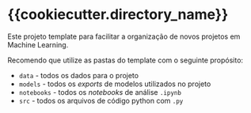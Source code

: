 # {{cookiecutter.directory_name}}

Este projeto template para facilitar a organização de novos projetos em Machine Learning.

Recomendo que utilize as pastas do template com o seguinte propósito:

- `data` - todos os dados para o projeto
- `models` - todos os *exports* de modelos utilizados no projeto
- `notebooks` - todos os *notebooks* de análise `.ipynb`
- `src` - todos os arquivos de código python com `.py`


